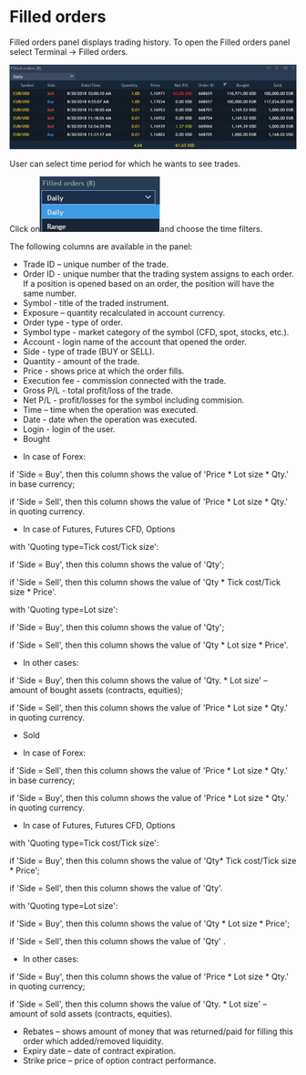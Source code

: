 # Filled orders


Filled orders panel displays trading history. To open the Filled orders panel select Terminal -&gt; Filled orders.

![](../../.gitbook/assets/2%20%287%29.png)

 User can select time period for which he wants to see trades. 

Click on![](../../.gitbook/assets/3%20%286%29.png)and choose the time filters.

The following columns are available in the panel:

* Trade ID – unique number of the trade.
* Order ID - unique number that the trading system assigns to each order. If a position is opened based on an order, the position will have the same number.
* Symbol - title of the traded instrument.
* Exposure – quantity recalculated in account currency.
* Order type - type of order.
* Symbol type - market category of the symbol \(CFD, spot, stocks, etc.\).
* Account - login name of the account that opened the order.
* Side - type of trade \(BUY or SELL\).
* Quantity - amount of the trade.
* Price - shows price at which the order fills.
* Execution fee - commission connected with the trade.
* Gross P/L - total profit/loss of the trade.
* Net P/L - profit/losses for the symbol including commision.
* Time – time when the operation was executed.
* Date - date when the operation was executed.
* Login - login of the user.
* Bought

- In case of Forex:

if 'Side = Buy', then this column shows the value of 'Price \* Lot size \* Qty.' in base currency;

if 'Side = Sell', then this column shows the value of 'Price \* Lot size \* Qty.' in quoting currency.

- In case of Futures, Futures CFD, Options

with 'Quoting type=Tick cost/Tick size':

if 'Side = Buy', then this column shows the value of 'Qty';

if 'Side = Sell', then this column shows the value of 'Qty \* Tick cost/Tick size \* Price'.

with 'Quoting type=Lot size':

if 'Side = Buy', then this column shows the value of 'Qty';

if 'Side = Sell', then this column shows the value of 'Qty \* Lot size \* Price'.

- In other cases:

if 'Side = Buy', then this column shows the value of 'Qty. \* Lot size' – amount of bought assets \(contracts, equities\);

if 'Side = Sell', then this column shows the value of 'Price \* Lot size \* Qty.' in quoting currency.

* Sold

- In case of Forex:

if 'Side = Sell', then this column shows the value of 'Price \* Lot size \* Qty.' in base currency;

if 'Side = Buy', then this column shows the value of 'Price \* Lot size \* Qty.' in quoting currency.

- In case of Futures, Futures CFD, Options

with 'Quoting type=Tick cost/Tick size':

if 'Side = Buy', then this column shows the value of 'Qty\* Tick cost/Tick size \* Price';

if 'Side = Sell', then this column shows the value of 'Qty'.

with 'Quoting type=Lot size':

if 'Side = Buy', then this column shows the value of 'Qty \* Lot size \* Price';

if 'Side = Sell', then this column shows the value of 'Qty' .

- In other cases:

if 'Side = Buy', then this column shows the value of 'Price \* Lot size \* Qty.' in quoting currency;

if 'Side = Sell', then this column shows the value of 'Qty. \* Lot size' – amount of sold assets \(contracts, equities\).

* Rebates – shows amount of money that was returned/paid for filling this order which added/removed liquidity.
* Expiry date – date of contract expiration.
* Strike price – price of option contract performance.



